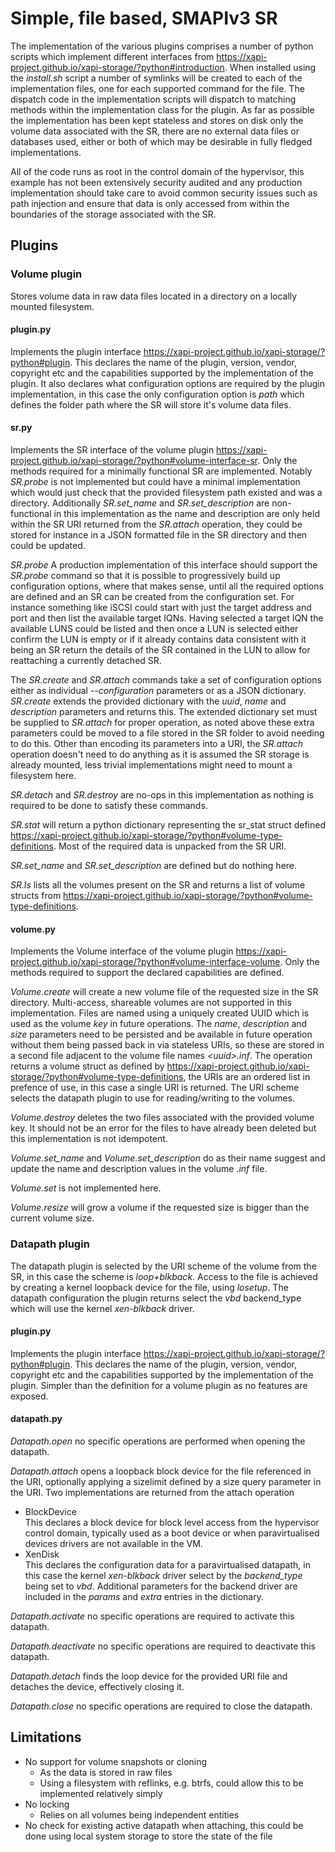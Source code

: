 # Simple, file based, SMAPIv3 SR #

The implementation of the various plugins comprises a number of python
scripts which implement different interfaces from
https://xapi-project.github.io/xapi-storage/?python#introduction. When
installed using the *install.sh* script a number of symlinks will be
created to each of the implementation files, one for each supported
command for the file. The dispatch code in the implementation scripts
will dispatch to matching methods within the implementation class for
the plugin. As far as possible the implementation has been kept
stateless and stores on disk only the volume data associated with the
SR, there are no external data files or databases used, either or both
of which may be desirable in fully fledged implementations.

All of the code runs as root in the control domain of the hypervisor,
this example has not been extensively security audited and any
production implementation should take care to avoid common security
issues such as path injection and ensure that data is only accessed
from within the boundaries of the storage associated with the SR.

## Plugins ##

### Volume plugin ###

Stores volume data in raw data files located in a directory on a
locally mounted filesystem.

#### plugin.py ####

Implements the plugin interface
https://xapi-project.github.io/xapi-storage/?python#plugin. This
declares the name of the plugin, version, vendor, copyright etc and
the capabilities supported by the implementation of the plugin. It
also declares what configuration options are required by the plugin
implementation, in this case the only configuration option is *path*
which defines the folder path where the SR will store it's volume data
files.

#### sr.py ####

Implements the SR interface of the volume plugin
https://xapi-project.github.io/xapi-storage/?python#volume-interface-sr. Only
the methods required for a minimally functional SR are
implemented. Notably *SR.probe* is not implemented but could have a
minimal implementation which would just check that the provided
filesystem path existed and was a directory. Additionally
*SR.set_name* and *SR.set_description* are non-functional in this
implementation as the name and description are only held within the SR
URI returned from the *SR.attach* operation, they could be stored for
instance in a JSON formatted file in the SR directory and then could
be updated.

*SR.probe* A production implementation of this interface should
support the *SR.probe* command so that it is possible to progressively
build up configuration options, where that makes sense, until all the
required options are defined and an SR can be created from the
configuration set. For instance something like iSCSI could start with
just the target address and port and then list the available target
IQNs. Having selected a target IQN the available LUNS could be listed
and then once a LUN is selected either confirm the LUN is empty or if
it already contains data consistent with it being an SR return the
details of the SR contained in the LUN to allow for reattaching a
currently detached SR.

The *SR.create* and *SR.attach* commands take a set of configuration
options either as individual *--configuration* parameters or as a JSON
dictionary. *SR.create* extends the provided dictionary with the
*uuid*, *name* and *description* parameters and returns this. The
extended dictionary set must be supplied to *SR.attach* for proper
operation, as noted above these extra parameters could be moved to a
file stored in the SR folder to avoid needing to do this. Other than
encoding its parameters into a URI, the *SR.attach* operation doesn't
need to do anything as it is assumed the SR storage is already
mounted, less trivial implementations might need to mount a filesystem
here.

*SR.detach* and *SR.destroy* are no-ops in this implementation as
 nothing is required to be done to satisfy these commands.

*SR.stat* will return a python dictionary representing the sr_stat
 struct defined
 https://xapi-project.github.io/xapi-storage/?python#volume-type-definitions. Most
 of the required data is unpacked from the SR URI.

*SR.set_name* and *SR.set_description* are defined but do nothing
here.

*SR.ls* lists all the volumes present on the SR and returns a list of
 volume structs from
 https://xapi-project.github.io/xapi-storage/?python#volume-type-definitions. 

#### volume.py ####

Implements the Volume interface of the volume plugin
https://xapi-project.github.io/xapi-storage/?python#volume-interface-volume. Only
the methods required to support the declared capabilities are defined.

*Volume.create* will create a new volume file of the requested size in
the SR directory. Multi-access, shareable volumes are not supported
in this implementation. Files are named using a uniquely created UUID
which is used as the volume *key* in future operations. The *name*,
*description* and *size* parameters need to be persisted and be
available in future operation without them being passed back in via
stateless URIs, so these are stored in a second file adjacent to the
volume file names *&lt;uuid&gt;.inf*. The operation returns a volume
struct as defined by
https://xapi-project.github.io/xapi-storage/?python#volume-type-definitions,
the URIs are an ordered list in prefence of use, in this case a single
URI is returned. The URI scheme selects the datapath plugin to use for
reading/writing to the volumes.

*Volume.destroy* deletes the two files associated with the provided
volume key. It should not be an error for the files to have already
been deleted but this implementation is not idempotent.

*Volume.set_name* and *Volume.set_description* do as their name
suggest and update the name and description values in the volume
*.inf* file.

*Volume.set* is not implemented here.

*Volume.resize* will grow a volume if the requested size is bigger
than the current volume size.

### Datapath plugin ###

The datapath plugin is selected by the URI scheme of the volume from
the SR, in this case the scheme is *loop+blkback*. Access to the file
is achieved by creating a kernel loopback device for the file, using
*losetup*. The datapath configuration the plugin returns select the
*vbd* backend_type which will use the kernel *xen-blkback* driver.

#### plugin.py ####

Implements the plugin interface
https://xapi-project.github.io/xapi-storage/?python#plugin. This
declares the name of the plugin, version, vendor, copyright etc and
the capabilities supported by the implementation of the
plugin. Simpler than the definition for a volume plugin as no features
are exposed.

#### datapath.py ####

*Datapath.open* no specific operations are performed when opening the
 datapath.
 
*Datapath.attach* opens a loopback block device for the file
referenced in the URI, optionally applying a sizelimit defined by a
size query parameter in the URI. Two implementations are returned
from the attach operation
  * BlockDevice  
    This declares a block device for block level access from the
    hypervisor control domain, typically used as a boot device or when
    paravirtualised devices drivers are not available in the VM.
  * XenDisk  
    This declares the configuration data for a paravirtualised
    datapath, in this case the kernel *xen-blkback* driver select by
    the *backend_type* being set to *vbd*. Additional parameters for
    the backend driver are included in the *params* and *extra*
    entries in the dictionary.

*Datapath.activate* no specific operations are required to activate
this datapath.

*Datapath.deactivate* no specific operations are required to
deactivate this datapath.

*Datapath.detach* finds the loop device for the provided URI file and
detaches the device, effectively closing it.
 
*Datapath.close* no specific operations are required to close the
datapath. 

## Limitations ##

  * No support for volume snapshots or cloning
    * As the data is stored in raw files
    * Using a filesystem with reflinks, e.g. btrfs, could allow this to
      be implemented relatively simply
  * No locking
    * Relies on all volumes being independent entities
  * No check for existing active datapath when attaching, this could
    be done using local system storage to store the state of the file
